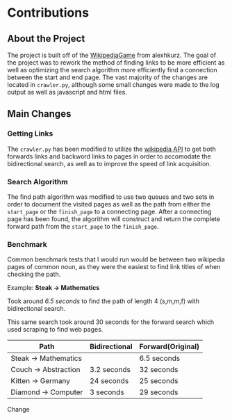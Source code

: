 # Contributions


## About the Project

The project is built off of the [WikipediaGame](https://github.com/alexhkurz/WikipediaGame) from alexhkurz. The goal of the project was to rework the method of finding links to be more efficient as well as optimizing the search algorithm more efficiently find a connection between the start and end page. The vast majority of the changes are located in `crawler.py`, although some small changes were made to the log output as well as javascript and html files.

## Main Changes

### Getting Links

The `crawler.py` has been modified to utilize the [wikipedia API](https://en.wikipedia.org/w/api.php) to get both forwards links and backword links to pages in order to accomodate the bidirectional search, as well as to improve the speed of link acquisition. 

### Search Algorithm

The find path algorithm was modified to use two queues and two sets in order to document the visited pages as well as the path from either the `start_page` or the `finish_page` to a connecting page. After a connecting page has been found, the algorithm will construct and return the complete forward path from the `start_page` to the `finish_page`.

### Benchmark

Common benchmark tests that I would run would be between two wikipedia pages of common noun, as they were the easiest to find link titles of when checking the path.

Example: **Steak -> Mathematics**

Took around *6.5 seconds* to find the path of length 4 (s,m,m,f) with bidirectional search.

This same search took around 30 seconds for the forward search which used scraping to find web pages.

| Path | **Bidirectional** | Forward(Original) |
| ---- | ----------------- | ----------------- |
|Steak -> Mathematics|| 6.5 seconds | 30 seconds |
| Couch -> Abstraction | 3.2 seconds | 32 seconds |
| Kitten -> Germany | 24 seconds | 25 seconds |
| Diamond -> Computer | 3 seconds | 29 seconds |

Change

